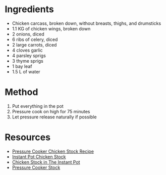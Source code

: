 # Ingredients

- Chicken carcass, broken down, without breasts, thighs, and drumsticks
- 1.1 KG of chicken wings, broken down
- 2 onions, diced
- 6 ribs of celery, diced
- 2 large carrots, diced
- 4 cloves garlic
- 4 parsley sprigs
- 3 thyme sprigs
- 1 bay leaf
- 1.5 L of water

# Method

1. Put everything in the pot
2. Pressure cook on high for 75 minutes
3. Let pressure release naturally if possible

# Resources

- [Pressure Cooker Chicken Stock Recipe](https://www.seriouseats.com/pressure-cooker-chicken-stock-recipe)
- [Instant Pot Chicken Stock](https://www.simplyrecipes.com/recipes/how_to_make_chicken_stock_in_the_pressure_cooker/)
- [Chicken Stock in The Instant Pot](https://amindfullmom.com/instant-pot-chicken-stock/)
- [Pressure Cooker Stock](https://www.seriouseats.com/ask-the-food-lab-can-i-make-stock-in-a-pressure-cooker-slow-cooker)
